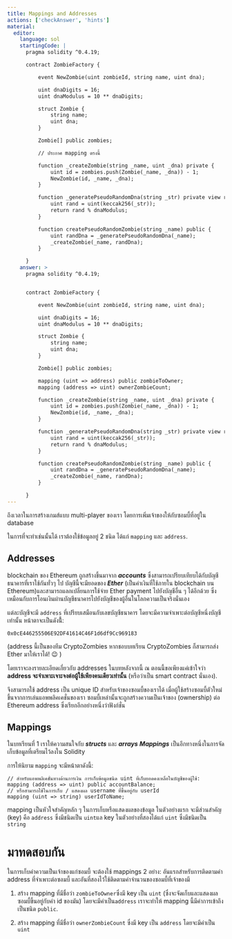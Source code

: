 ```yaml
---
title: Mappings and Addresses
actions: ['checkAnswer', 'hints']
material:
  editor:
    language: sol
    startingCode: |
      pragma solidity ^0.4.19;

      contract ZombieFactory {

          event NewZombie(uint zombieId, string name, uint dna);

          uint dnaDigits = 16;
          uint dnaModulus = 10 ** dnaDigits;

          struct Zombie {
              string name;
              uint dna;
          }

          Zombie[] public zombies;

          // ประกาศ mapping ตรงนี้

          function _createZombie(string _name, uint _dna) private {
              uint id = zombies.push(Zombie(_name, _dna)) - 1;
              NewZombie(id, _name, _dna);
          } 

          function _generatePseudoRandomDna(string _str) private view returns (uint) {
              uint rand = uint(keccak256(_str));
              return rand % dnaModulus;
          }

          function createPseudoRandomZombie(string _name) public {
              uint randDna = _generatePseudoRandomDna(_name);
              _createZombie(_name, randDna);
          }

      }
    answer: >
      pragma solidity ^0.4.19;


      contract ZombieFactory {

          event NewZombie(uint zombieId, string name, uint dna);

          uint dnaDigits = 16;
          uint dnaModulus = 10 ** dnaDigits;

          struct Zombie {
              string name;
              uint dna;
          }

          Zombie[] public zombies;

          mapping (uint => address) public zombieToOwner;
          mapping (address => uint) ownerZombieCount;

          function _createZombie(string _name, uint _dna) private {
              uint id = zombies.push(Zombie(_name, _dna)) - 1;
              NewZombie(id, _name, _dna);
          } 

          function _generatePseudoRandomDna(string _str) private view returns (uint) {
              uint rand = uint(keccak256(_str));
              return rand % dnaModulus;
          }

          function createPseudoRandomZombie(string _name) public {
              uint randDna = _generatePseudoRandomDna(_name);
              _createZombie(_name, randDna);
          }

      }
---
```


ถึงเวลาในการสร้างเกมส์แบบ multi-player ของเรา โดยการเพิ่มเจ้าของให้กับซอมบี้ที่อยู่ใน database

ในการที่จะทำเช่นนั้นได้ เราต้องใช้ข้อมูลอยู่ 2 ชนิด ได้แก่ `mapping` และ `address`.

## Addresses

blockchain ของ Ethereum ถูกสร้างขึ้นมาจาก **_accounts_** ซึ่งสามารถเปรียบเทียบได้กับบัญชีธนาคารที่เราใช้กันทั่วๆ ไป บัญชีนี้จะมียอดของ **_Ether_** (เป็นค่าเงินที่ใช้ภายใน blockchain บน Ethereum)และสามารถแลกเปลี่ยนการใช้จ่าย Ether payment ไปยังบัญชีอื่น ๆ ได้อีกด้วย ซึ่งเหมือนกับการโอนเงินผ่านบัญชีธนาคารไปยังบัญชีของผู้อื่นในโลกความเป็นจริงนั่นเอง

แต่ละบัญชีจะมี `address` ที่เปรียบเสมือนกับเลขบัญชีธนาคาร โดยจะมีความจำเพาะต่อบัญชีหนึ่งบัญชี เท่านั้น หน้าตาจะเป็นดังนี้้:

`0x0cE446255506E92DF41614C46F1d6df9Cc969183`

(address นี้เป็นของทีม CryptoZombies หากชอบบทเรียน CryptoZombies ก็สามารถส่ง Ether มาให้เราได้! 😉 )

โดยเราจะลงรายละเอียดเกี่ยวกับ addresses ในบทหลังจากนี้ ณ ตอนนี้ขอเพียงแค่เข้าใจว่า **address จะจำเพาะเจาะจงต่อผู้ใช้เพียงคนเดียวเท่านั้น** (หรือว่าเป็น smart contract นั่นเอง).

จึงสามารถใช้ address เป็น unique ID สำหรับเจ้าของซอมบี้ของเราได้ เมื่อผู้ใช้สร้างซอมบี้ตัวใหม่ขึ้นจากการเล่นแอพพลิคเคชั่นของเรา ซอมบี้เหล่านั้นจะถูกสร้างความเป็นเจ้าของ (ownership) ต่อ Ethereum address ซึ่งเรียกอีกอย่างหนึ่งว่าฟังก์ชั่น

## Mappings

ในบทเรียนที่ 1 เราให้ความสนใจกับ **_structs_** และ **_arrays_** **_Mappings_** เป็นอีกทางหนึ่งในการจัดเก็บข้อมูลที่เตรียมไว้ลงใน Solidity

การให้นิยาม `mapping` จะมีหน้าตาดังนี้:

```
// สำหรับแอพพลิเคชั่นทางด้านการเงิน การเก็บข้อมูลชนิด uint ที่เก็บยอดคงเหลื่อในบัญชีของผู้ใช้:
mapping (address => uint) public accountBalance;
// หรือสามารถใช้ในการเก็บ / แสดงผล username ที่ขึ้นอยู่กับ userId
mapping (uint => string) userIdToName;
```

mapping เป็นหัวใจสำคัญหลัก ๆ ในการเก็บหรือแสดงผลของข้อมูล ในตัวอย่างแรก จะมีส่วนสำคัญ (key) คือ `address` ซึ่งมีชนิดเป็น `uint`แล key ในตัวอย่างที่สองได้แก่  `uint` ซึ่งมีชนิดเป็น `string`

# มาทดสอบกัน

ในการเก็บค่าความเป็นเจ้าของแก่ซอมบี้ จะต้องใช้ mappings 2 อย่าง: อันแรกสำหรับการติดตามค่า address ที่จำเพาะต่อซอมบี้ และอันที่สองไว้ใช้ติดตามค่าจำนวนของซอมบี้ที่เจ้าของมี
1. สร้าง mapping ที่มีชื่อว่า `zombieToOwner`ซึ่งมี key เป็น `uint` (ซึ่งจะจัดเก็บและแสดงผลซอมบี้ขึ้นอยู่กับค่า id ของมัน) โดยจะมีค่าเป็น`address` เราจะทำให้ mapping นี้มีค่าการเข้าถึงเป็นชนิด `public`.

2. สร้าง mapping ที่มีชื่อว่า `ownerZombieCount` ซึ่งมี key เป็น `address` โดยจะมีค่าเป็น `uint`
